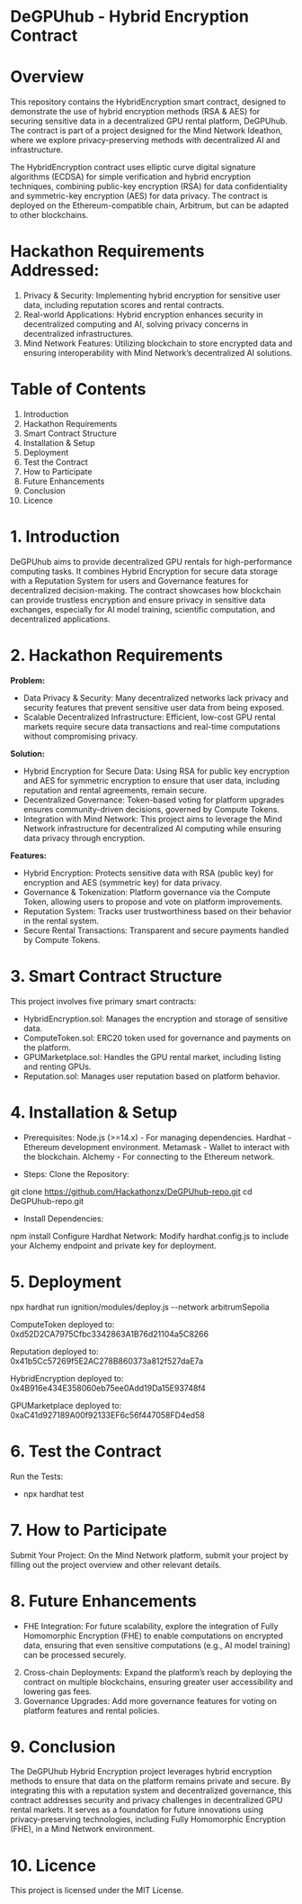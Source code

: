 # DeGPUhub - Hybrid Encryption Contract

# Overview

This repository contains the HybridEncryption smart contract, designed to demonstrate the use of hybrid encryption methods (RSA & AES) for securing sensitive data in a decentralized GPU rental platform, DeGPUhub. The contract is part of a project designed for the Mind Network Ideathon, where we explore privacy-preserving methods with decentralized AI and infrastructure.

The HybridEncryption contract uses elliptic curve digital signature algorithms (ECDSA) for simple verification and hybrid encryption techniques, combining public-key encryption (RSA) for data confidentiality and symmetric-key encryption (AES) for data privacy. The contract is deployed on the Ethereum-compatible chain, Arbitrum, but can be adapted to other blockchains.

# Hackathon Requirements Addressed:
1. Privacy & Security: Implementing hybrid encryption for sensitive user data, including reputation scores and rental contracts.
2. Real-world Applications: Hybrid encryption enhances security in decentralized computing and AI, solving privacy concerns in decentralized infrastructures.
3. Mind Network Features: Utilizing blockchain to store encrypted data and ensuring interoperability with Mind Network’s decentralized AI solutions.

# Table of Contents
1. Introduction
2. Hackathon Requirements
3. Smart Contract Structure
4. Installation & Setup
5. Deployment
6. Test the Contract
7. How to Participate
8. Future Enhancements
9. Conclusion
10. Licence

# 1. Introduction
DeGPUhub aims to provide decentralized GPU rentals for high-performance computing tasks. It combines Hybrid Encryption for secure data storage with a Reputation System for users and Governance features for decentralized decision-making. The contract showcases how blockchain can provide trustless encryption and ensure privacy in sensitive data exchanges, especially for AI model training, scientific computation, and decentralized applications.

# 2. Hackathon Requirements

**Problem:**
- Data Privacy & Security: Many decentralized networks lack privacy and security features that prevent sensitive user data from being exposed.
- Scalable Decentralized Infrastructure: Efficient, low-cost GPU rental markets require secure data transactions and real-time computations without compromising privacy.

**Solution:**
- Hybrid Encryption for Secure Data: Using RSA for public key encryption and AES for symmetric encryption to ensure that user data, including reputation and rental agreements, remain secure.
- Decentralized Governance: Token-based voting for platform upgrades ensures community-driven decisions, governed by Compute Tokens.
- Integration with Mind Network: This project aims to leverage the Mind Network infrastructure for decentralized AI computing while ensuring data privacy through encryption.

**Features:**
- Hybrid Encryption: Protects sensitive data with RSA (public key) for encryption and AES (symmetric key) for data privacy.
- Governance & Tokenization: Platform governance via the Compute Token, allowing users to propose and vote on platform improvements.
- Reputation System: Tracks user trustworthiness based on their behavior in the rental system.
- Secure Rental Transactions: Transparent and secure payments handled by Compute Tokens.

# 3. Smart Contract Structure
This project involves five primary smart contracts:

- HybridEncryption.sol: Manages the encryption and storage of sensitive data.
- ComputeToken.sol: ERC20 token used for governance and payments on the platform.
- GPUMarketplace.sol: Handles the GPU rental market, including listing and renting GPUs.
- Reputation.sol: Manages user reputation based on platform behavior.

# 4. Installation & Setup
- Prerequisites:
Node.js (>=14.x) - For managing dependencies.
Hardhat - Ethereum development environment.
Metamask - Wallet to interact with the blockchain.
Alchemy - For connecting to the Ethereum network.

- Steps:
Clone the Repository:

git clone https://github.com/Hackathonzx/DeGPUhub-repo.git
cd DeGPUhub-repo.git

- Install Dependencies:

npm install
Configure Hardhat Network: Modify hardhat.config.js to include your Alchemy endpoint and private key for deployment.

# 5. Deployment

npx hardhat run ignition/modules/deploy.js --network arbitrumSepolia

ComputeToken deployed to: 0xd52D2CA7975Cfbc3342863A1B76d21104a5C8266

Reputation deployed to: 0x41b5Cc57269f5E2AC278B860373a812f527daE7a

HybridEncryption deployed to: 0x4B916e434E358060eb75ee0Add19Da15E93748f4

GPUMarketplace deployed to: 0xaC41d927189A00f92133EF6c56f447058FD4ed58

# 6. Test the Contract

Run the Tests:

- npx hardhat test

# 7. How to Participate
Submit Your Project: On the Mind Network platform, submit your project by filling out the project overview and other relevant details.

# 8. Future Enhancements
- FHE Integration: For future scalability, explore the integration of Fully Homomorphic Encryption (FHE) to enable computations on encrypted data, ensuring that even sensitive computations (e.g., AI model training) can be processed securely.
2. Cross-chain Deployments: Expand the platform’s reach by deploying the contract on multiple blockchains, ensuring greater user accessibility and lowering gas fees.
3. Governance Upgrades: Add more governance features for voting on platform features and rental policies.

# 9. Conclusion
The DeGPUhub Hybrid Encryption project leverages hybrid encryption methods to ensure that data on the platform remains private and secure. By integrating this with a reputation system and decentralized governance, this contract addresses security and privacy challenges in decentralized GPU rental markets. It serves as a foundation for future innovations using privacy-preserving technologies, including Fully Homomorphic Encryption (FHE), in a Mind Network environment.

# 10. Licence
This project is licensed under the MIT License. 